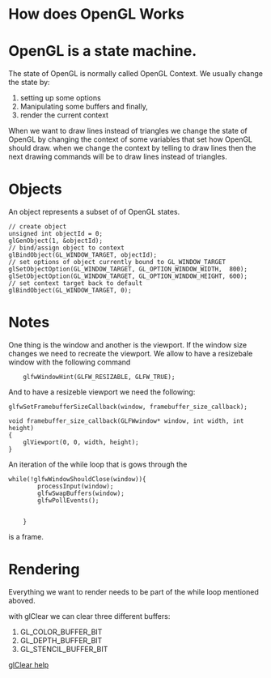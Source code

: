 # How does OpenGL Works
# OpenGL is a state machine.
The state of OpenGL is normally called OpenGL Context.
We usually change the state by:
1. setting up some options
2. Manipulating some buffers and finally,
3. render the current context

When we want to draw lines instead of triangles we change the state of OpenGL by changing the context of some variables that set how OpenGL should draw. when we change the context by telling to draw lines then the next drawing commands will be to draw lines instead of triangles.

# Objects

An object represents a subset of of OpenGL states.

``` 
// create object
unsigned int objectId = 0;
glGenObject(1, &objectId);
// bind/assign object to context
glBindObject(GL_WINDOW_TARGET, objectId);
// set options of object currently bound to GL_WINDOW_TARGET
glSetObjectOption(GL_WINDOW_TARGET, GL_OPTION_WINDOW_WIDTH,  800);
glSetObjectOption(GL_WINDOW_TARGET, GL_OPTION_WINDOW_HEIGHT, 600);
// set context target back to default
glBindObject(GL_WINDOW_TARGET, 0);

```
# Notes
One thing is the window and another is the viewport. 
If the window size changes we need to recreate the viewport. 
We allow to have a resizebale window with the following command 
``` 
    glfwWindowHint(GLFW_RESIZABLE, GLFW_TRUE);

```
And to have a resizeble viewport we need the following:
```  
glfwSetFramebufferSizeCallback(window, framebuffer_size_callback);

void framebuffer_size_callback(GLFWwindow* window, int width, int height)
{
    glViewport(0, 0, width, height);
} 

```  
An iteration of the while loop that is gows through the 
``` 
while(!glfwWindowShouldClose(window)){
        processInput(window); 
        glfwSwapBuffers(window);
        glfwPollEvents();  
        

    }

``` 
is a frame.

# Rendering
Everything we want to render needs to be part of the while loop mentioned aboved.

with glClear we can clear three different buffers:
1. GL_COLOR_BUFFER_BIT
2. GL_DEPTH_BUFFER_BIT
3. GL_STENCIL_BUFFER_BIT

[glClear help](https://registry.khronos.org/OpenGL-Refpages/gl2.1/xhtml/glClear.xml)
